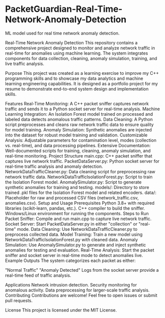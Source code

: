 # PacketGuardian-Real-Time-Network-Anomaly-Detection
ML model used for real time network anomaly detection. 


Real-Time Network Anomaly Detection
This repository contains a comprehensive project designed to monitor and analyze network traffic in real-time for anomalies using machine learning. The system integrates components for data collection, cleaning, anomaly simulation, training, and live traffic analysis.

Purpose
This project was created as a learning exercise to improve my C++ programming skills and to showcase my data analytics and machine learning engineering capabilities. It is designed as a portfolio project for my resume to demonstrate end-to-end system design and implementation skills.

Features
Real-Time Monitoring: A C++ packet sniffer captures network traffic and sends it to a Python socket server for real-time analysis.
Machine Learning Integration: An Isolation Forest model trained on processed and labeled data detects anomalous traffic patterns.
Data Cleaning: A Python script preprocesses and cleans raw network traffic data to ensure quality for model training.
Anomaly Simulation: Synthetic anomalies are injected into the dataset for robust model training and validation.
Customizable Analysis: Adjustable parameters for contamination level, modes (collection vs. real-time), and data processing pipelines.
Extensive Documentation: Well-documented scripts for training, cleaning, anomaly simulation, and real-time monitoring.
Project Structure
main.cpp: C++ packet sniffer that captures live network traffic.
PacketDataServer.py: Python socket server for real-time traffic analysis and anomaly detection.
NetworkDataTrafficCleaner.py: Data cleaning script for preprocessing raw network traffic data.
NetworkDataTrafficIsolationForest.py: Script to train the Isolation Forest model.
AnomalySimulator.py: Script to generate synthetic anomalies for training and testing.
models/: Directory to store trained .pkl files for the Isolation Forest model and related encoders.
data/: Placeholder for raw and processed CSV files (network_traffic.csv, anomalies.csv).
Setup and Usage
Prerequisites
Python 3.8+ with required libraries (scikit-learn, pandas, etc.).
C++ compiler to build the sniffer.
Windows/Linux environment for running the components.
Steps to Run
Packet Sniffer: Compile and run main.cpp to capture live network traffic.
Socket Server: Start PacketDataServer.py in either "collection" or "real-time" mode.
Data Cleaning: Use NetworkDataTrafficCleaner.py to preprocess collected data.
Model Training: Train a new model using NetworkDataTrafficIsolationForest.py with cleaned data.
Anomaly Simulation: Use AnomalySimulator.py to generate and inject synthetic anomalies for testing and evaluation.
Real-Time Analysis: Start the packet sniffer and socket server in real-time mode to detect anomalies live.
Example Outputs
The system categorizes each packet as either:

"Normal Traffic"
"Anomaly Detected"
Logs from the socket server provide a real-time feed of traffic analysis.

Applications
Network intrusion detection.
Security monitoring for anomalous activity.
Data preprocessing for larger-scale traffic analysis.
Contributing
Contributions are welcome! Feel free to open issues or submit pull requests.

License
This project is licensed under the MIT License.
